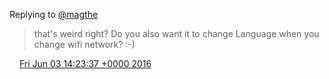 Replying to [@magthe](https://twitter.com/magthe/status/738647420192579584)

> that's weird right? Do you also want it to change Language when you change wifi network? :\-\)

<img src="../../media/tweet.ico" width="12" /> [Fri Jun 03 14:23:37 +0000 2016](https://twitter.com/DromerDenker/status/738737909210173440)